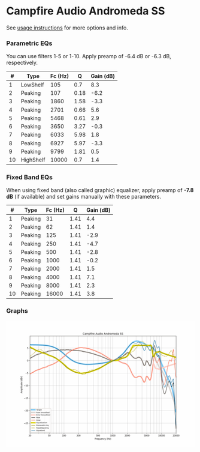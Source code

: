 # Campfire Audio Andromeda SS
See [usage instructions](https://github.com/jaakkopasanen/AutoEq#usage) for more options and info.

### Parametric EQs
You can use filters 1-5 or 1-10. Apply preamp of -6.4 dB or -6.3 dB, respectively.

|   # | Type      |   Fc (Hz) |    Q |   Gain (dB) |
|-----|-----------|-----------|------|-------------|
|   1 | LowShelf  |       105 | 0.7  |         8.3 |
|   2 | Peaking   |       107 | 0.18 |        -6.2 |
|   3 | Peaking   |      1860 | 1.58 |        -3.3 |
|   4 | Peaking   |      2701 | 0.66 |         5.6 |
|   5 | Peaking   |      5468 | 0.61 |         2.9 |
|   6 | Peaking   |      3650 | 3.27 |        -0.3 |
|   7 | Peaking   |      6033 | 5.98 |         1.8 |
|   8 | Peaking   |      6927 | 5.97 |        -3.3 |
|   9 | Peaking   |      9799 | 1.81 |         0.5 |
|  10 | HighShelf |     10000 | 0.7  |         1.4 |

### Fixed Band EQs
When using fixed band (also called graphic) equalizer, apply preamp of **-7.8 dB** (if available) and set gains manually with these parameters.

|   # | Type    |   Fc (Hz) |    Q |   Gain (dB) |
|-----|---------|-----------|------|-------------|
|   1 | Peaking |        31 | 1.41 |         4.4 |
|   2 | Peaking |        62 | 1.41 |         1.4 |
|   3 | Peaking |       125 | 1.41 |        -2.9 |
|   4 | Peaking |       250 | 1.41 |        -4.7 |
|   5 | Peaking |       500 | 1.41 |        -2.8 |
|   6 | Peaking |      1000 | 1.41 |        -0.2 |
|   7 | Peaking |      2000 | 1.41 |         1.5 |
|   8 | Peaking |      4000 | 1.41 |         7.1 |
|   9 | Peaking |      8000 | 1.41 |         2.3 |
|  10 | Peaking |     16000 | 1.41 |         3.8 |

### Graphs
![](./Campfire%20Audio%20Andromeda%20SS.png)
